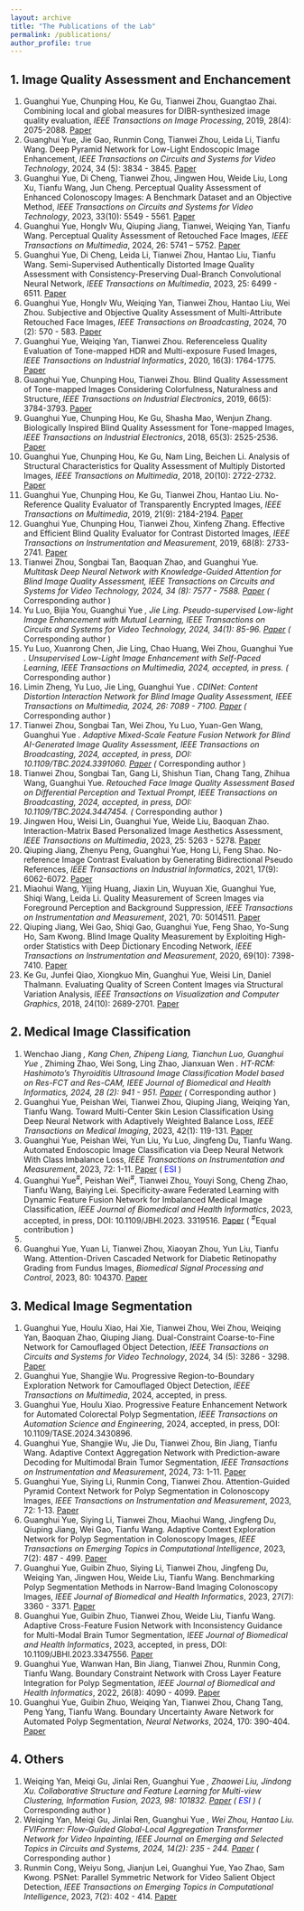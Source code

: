 ```yaml
---
layout: archive
title: "The Publications of the Lab"
permalink: /publications/
author_profile: true
---
```


## 1. Image Quality Assessment and Enchancement
1. Guanghui Yue, Chunping Hou, Ke Gu, Tianwei Zhou, Guangtao Zhai. Combining local and global measures for DIBR-synthesized image quality evaluation, <em>IEEE Transactions on Image Processing</em>, 2019, 28(4): 2075-2088. [Paper](https://ieeexplore.ieee.org/abstract/document/8491300/)
2. Guanghui Yue, Jie Gao, Runmin Cong, Tianwei Zhou, Leida Li, Tianfu Wang. Deep Pyramid Network for Low-Light Endoscopic Image Enhancement, <em>IEEE Transactions on Circuits and Systems for Video Technology</em>, 2024, 34 (5): 3834 - 3845. [Paper](https://ieeexplore.ieee.org/abstract/document/10274690/)
3. Guanghui Yue, Di Cheng, Tianwei Zhou, Jingwen Hou, Weide Liu, Long Xu, Tianfu Wang, Jun Cheng. Perceptual Quality Assessment of Enhanced Colonoscopy Images: A Benchmark Dataset and an Objective Method, <em>IEEE Transactions on Circuits and Systems for Video Technology</em>, 2023, 33(10): 5549 - 5561. [Paper](https://ieeexplore.ieee.org/abstract/document/10078370/)
4. Guanghui Yue, Honglv Wu, Qiuping Jiang, Tianwei, Weiqing Yan, Tianfu Wang. Perceptual Quality Assessment of Retouched Face Images, <em>IEEE Transactions on Multimedia</em>, 2024, 26: 5741 – 5752. [Paper](https://ieeexplore.ieee.org/abstract/document/10337739/)
5. Guanghui Yue, Di Cheng, Leida Li, Tianwei Zhou, Hantao Liu, Tianfu Wang. Semi-Supervised Authentically Distorted Image Quality Assessment with Consistency-Preserving Dual-Branch Convolutional Neural Network, <em>IEEE Transactions on Multimedia</em>, 2023, 25: 6499 - 6511. [Paper](https://ieeexplore.ieee.org/abstract/document/9903545/)
6. Guanghui Yue, Honglv Wu, Weiqing Yan, Tianwei Zhou, Hantao Liu, Wei Zhou. Subjective and Objective Quality Assessment of Multi-Attribute Retouched Face Images, <em>IEEE Transactions on Broadcasting</em>, 2024, 70 (2): 570 - 583. [Paper](https://ieeexplore.ieee.org/abstract/document/10481528/)
7. Guanghui Yue, Weiqing Yan, Tianwei Zhou. Referenceless Quality Evaluation of Tone-mapped HDR and Multi-exposure Fused Images, <em>IEEE Transactions on Industrial Informatics</em>, 2020, 16(3): 1764-1775. [Paper](https://ieeexplore.ieee.org/abstract/document/8758367/)
8. Guanghui Yue, Chunping Hou, Tianwei Zhou. Blind Quality Assessment of Tone-mapped Images Considering Colorfulness, Naturalness and Structure, <em>IEEE Transactions on Industrial Electronics</em>, 2019, 66(5): 3784-3793. [Paper](https://ieeexplore.ieee.org/abstract/document/8409470/)
9. Guanghui Yue, Chunping Hou, Ke Gu, Shasha Mao, Wenjun Zhang. Biologically Inspired Blind Quality Assessment for Tone-mapped Images, <em>IEEE Transactions on Industrial Electronics</em>, 2018, 65(3): 2525-2536. [Paper](https://ieeexplore.ieee.org/abstract/document/8010305/)
10. Guanghui Yue, Chunping Hou, Ke Gu, Nam Ling, Beichen Li. Analysis of Structural Characteristics for Quality Assessment of Multiply Distorted Images, <em>IEEE Transactions on Multimedia</em>, 2018, 20(10): 2722-2732. [Paper](https://ieeexplore.ieee.org/abstract/document/8301594/)
11. Guanghui Yue, Chunping Hou, Ke Gu, Tianwei Zhou, Hantao Liu. No-Reference Quality Evaluator of Transparently Encrypted Images, <em>IEEE Transactions on Multimedia</em>, 2019, 21(9): 2184-2194. [Paper](https://ieeexplore.ieee.org/abstract/document/8698867/)
12. Guanghui Yue, Chunping Hou, Tianwei Zhou, Xinfeng Zhang. Effective and Efficient Blind Quality Evaluator for Contrast Distorted Images, <em>IEEE Transactions on Instrumentation and Measurement</em>, 2019, 68(8): 2733-2741. [Paper](https://ieeexplore.ieee.org/abstract/document/8467549/)
13. Tianwei Zhou, Songbai Tan, Baoquan Zhao, and Guanghui Yue<sup>*</sup>. Multitask Deep Neural Network with Knowledge-Guided Attention for Blind Image Quality Assessment, <em>IEEE Transactions on Circuits and Systems for Video Technology</em>, 2024, 34 (8): 7577 - 7588. [Paper](https://ieeexplore.ieee.org/abstract/document/10464346/) ( <sup>*</sup>Corresponding author )
14. Yu Luo, Bijia You, Guanghui Yue<sup>*</sup> , Jie Ling. Pseudo-supervised Low-light Image Enhancement with Mutual Learning, <em>IEEE Transactions on Circuits and Systems for Video Technology</em>, 2024, 34(1): 85-96. [Paper](https://ieeexplore.ieee.org/abstract/document/10147801/) ( <sup>*</sup>Corresponding author )
15. Yu Luo, Xuanrong Chen, Jie Ling, Chao Huang, Wei Zhou, Guanghui Yue<sup>*</sup> . Unsupervised Low-Light Image Enhancement with Self-Paced Learning, <em>IEEE Transactions on Multimedia</em>, 2024, accepted, in press. ( <sup>*</sup>Corresponding author )
16. Limin Zheng, Yu Luo, Jie Ling, Guanghui Yue<sup>*</sup> . CDINet: Content Distortion Interaction Network for Blind Image Quality Assessment, <em>IEEE Transactions on Multimedia</em>, 2024, 26: 7089 - 7100. [Paper](https://ieeexplore.ieee.org/abstract/document/10440553/) ( <sup>*</sup>Corresponding author )
17. Tianwei Zhou, Songbai Tan, Wei Zhou, Yu Luo, Yuan-Gen Wang, Guanghui Yue<sup>*</sup> . Adaptive Mixed-Scale Feature Fusion Network for Blind AI-Generated Image Quality Assessment, <em>IEEE Transactions on Broadcasting</em>, 2024, accepted, in press, DOI: 10.1109/TBC.2024.3391060. [Paper](https://ieeexplore.ieee.org/abstract/document/10520989/) ( <sup>*</sup>Corresponding author )
18. Tianwei Zhou, Songbai Tan, Gang Li, Shishun Tian, Chang Tang, Zhihua Wang, Guanghui Yue<sup>*</sup>. Retouched Face Image Quality Assessment Based on Differential Perception and Textual Prompt, <em>IEEE Transactions on Broadcasting</em>, 2024, accepted, in press, DOI: 10.1109/TBC.2024.3447454. ( <sup>*</sup>Corresponding author )
19. Jingwen Hou, Weisi Lin, Guanghui Yue, Weide Liu, Baoquan Zhao. Interaction-Matrix Based Personalized Image Aesthetics Assessment, <em>IEEE Transactions on Multimedia</em>, 2023, 25: 5263 - 5278. [Paper](https://ieeexplore.ieee.org/abstract/document/9817633/)
20. Qiuping Jiang, Zhenyu Peng, Guanghui Yue, Hong Li, Feng Shao. No-reference Image Contrast Evaluation by Generating Bidirectional Pseudo References, <em>IEEE Transactions on Industrial Informatics</em>, 2021, 17(9): 6062-6072. [Paper](https://ieeexplore.ieee.org/abstract/document/9247305/)
21. Miaohui Wang, Yijing Huang, Jiaxin Lin, Wuyuan Xie, Guanghui Yue, Shiqi Wang, Leida Li. Quality Measurement of Screen Images via Foreground Perception and Background Suppression, <em>IEEE Transactions on Instrumentation and Measurement</em>, 2021, 70: 5014511. [Paper](https://ieeexplore.ieee.org/abstract/document/9509493/)
22. Qiuping Jiang, Wei Gao, Shiqi Gao, Guanghui Yue, Feng Shao, Yo-Sung Ho, Sam Kwong. Blind Image Quality Measurement by Exploiting High-order Statistics with Deep Dictionary Encoding Network, <em>IEEE Transactions on Instrumentation and Measurement</em>, 2020, 69(10): 7398-7410. [Paper](https://ieeexplore.ieee.org/abstract/document/9055066/)
23. Ke Gu, Junfei Qiao, Xiongkuo Min, Guanghui Yue, Weisi Lin, Daniel Thalmann. Evaluating Quality of Screen Content Images via Structural Variation Analysis, <em>IEEE Transactions on Visualization and Computer Graphics</em>, 2018, 24(10): 2689-2701. [Paper](https://ieeexplore.ieee.org/abstract/document/8100977/)

    
## 2. Medical Image Classification
1. Wenchao Jiang<sup>*</sup> , Kang Chen, Zhipeng Liang, Tianchun Luo, Guanghui Yue<sup>*</sup> , Zhiming Zhao, Wei Song, Ling Zhao, Jianxuan Wen<sup>*</sup> . HT-RCM: Hashimoto’s Thyroiditis Ultrasound Image Classification Model based on Res-FCT and Res-CAM, <em>IEEE Journal of Biomedical and Health Informatics</em>, 2024, 28 (2): 941 - 951. [Paper](https://ieeexplore.ieee.org/abstract/document/10314736/) ( <sup>*</sup>Corresponding author )
2. Guanghui Yue, Peishan Wei, Tianwei Zhou, Qiuping Jiang, Weiqing Yan, Tianfu Wang. Toward Multi-Center Skin Lesion Classification Using Deep Neural Network with Adaptively Weighted Balance Loss, <em>IEEE Transactions on Medical Imaging</em>, 2023, 42(1): 119-131. [Paper](https://ieeexplore.ieee.org/abstract/document/9878129/)
3. Guanghui Yue, Peishan Wei, Yun Liu, Yu Luo, Jingfeng Du, Tianfu Wang. Automated Endoscopic Image Classification via Deep Neural Network With Class Imbalance Loss, <em>IEEE Transactions on Instrumentation and Measurement</em>, 2023, 72: 1-11. [Paper](https://ieeexplore.ieee.org/abstract/document/10091194/) ( <span style="color:blue;">ESI</span> )
4. Guanghui Yue<sup>#</sup>, Peishan Wei<sup>#</sup>, Tianwei Zhou, Youyi Song, Cheng Zhao, Tianfu Wang, Baiying Lei. Specificity-aware Federated Learning with Dynamic Feature Fusion Network for Imbalanced Medical Image Classification, <em>IEEE Journal of Biomedical and Health Informatics</em>, 2023, accepted, in press, DOI: 10.1109/JBHI.2023. 3319516. [Paper](https://ieeexplore.ieee.org/abstract/document/10264099/) ( <sup>#</sup>Equal contribution )
5. 
6. Guanghui Yue, Yuan Li, Tianwei Zhou, Xiaoyan Zhou, Yun Liu, Tianfu Wang. Attention-Driven Cascaded Network for Diabetic Retinopathy Grading from Fundus Images, <em>Biomedical Signal Processing and Control</em>, 2023, 80: 104370. [Paper](https://www.sciencedirect.com/science/article/pii/S1746809422008242)


## 3. Medical Image Segmentation
1. Guanghui Yue, Houlu Xiao, Hai Xie, Tianwei Zhou, Wei Zhou, Weiqing Yan, Baoquan Zhao, Qiuping Jiang. Dual-Constraint Coarse-to-Fine Network for Camouflaged Object Detection, <em>IEEE Transactions on Circuits and Systems for Video Technology</em>, 2024, 34 (5): 3286 - 3298. [Paper](https://ieeexplore.ieee.org/abstract/document/10262011/)
2. Guanghui Yue, Shangjie Wu. Progressive Region-to-Boundary Exploration Network for Camouflaged Object Detection, <em>IEEE Transactions on Multimedia</em>, 2024, accepted, in press. 
3. Guanghui Yue, Houlu Xiao. Progressive Feature Enhancement Network for Automated Colorectal Polyp Segmentation, <em>IEEE Transactions on Automation Science and Engineering</em>, 2024, accepted, in press, DOI: 10.1109/TASE.2024.3430896.
4. Guanghui Yue, Shangjie Wu, Jie Du, Tianwei Zhou, Bin Jiang, Tianfu Wang. Adaptive Context Aggregation Network with Prediction-aware Decoding for Multimodal Brain Tumor Segmentation, <em>IEEE Transactions on Instrumentation and Measurement</em>, 2024, 73: 1-11. [Paper](https://ieeexplore.ieee.org/abstract/document/10582891/)
5. Guanghui Yue, Siying Li, Runmin Cong, Tianwei Zhou. Attention-Guided Pyramid Context Network for Polyp Segmentation in Colonoscopy Images, <em>IEEE Transactions on Instrumentation and Measurement</em>, 2023, 72: 1-13. [Paper](https://ieeexplore.ieee.org/abstract/document/10058111/)
6. Guanghui Yue, Siying Li, Tianwei Zhou, Miaohui Wang, Jingfeng Du, Qiuping Jiang, Wei Gao, Tianfu Wang. Adaptive Context Exploration Network for Polyp Segmentation in Colonoscopy Images, <em>IEEE Transactions on Emerging Topics in Computational Intelligence</em>, 2023, 7(2): 487 - 499. [Paper](https://ieeexplore.ieee.org/abstract/document/9852746/)
7. Guanghui Yue, Guibin Zhuo, Siying Li, Tianwei Zhou, Jingfeng Du, Weiqing Yan, Jingwen Hou, Weide Liu, Tianfu Wang. Benchmarking Polyp Segmentation Methods in Narrow-Band Imaging Colonoscopy Images, <em>IEEE Journal of Biomedical and Health Informatics</em>, 2023, 27(7): 3360 - 3371. [Paper](https://ieeexplore.ieee.org/abstract/document/10109024/)
8. Guanghui Yue, Guibin Zhuo, Tianwei Zhou, Weide Liu, Tianfu Wang. Adaptive Cross-Feature Fusion Network with Inconsistency Guidance for Multi-Modal Brain Tumor Segmentation, <em>IEEE Journal of Biomedical and Health Informatics</em>, 2023, accepted, in press, DOI: 10.1109/JBHI.2023.3347556. [Paper](https://ieeexplore.ieee.org/abstract/document/10374553/)
9. Guanghui Yue, Wanwan Han, Bin Jiang, Tianwei Zhou, Runmin Cong, Tianfu Wang. Boundary Constraint Network with Cross Layer Feature Integration for Polyp Segmentation, <em>IEEE Journal of Biomedical and Health Informatics</em>, 2022, 26(8): 4090 - 4099. [Paper](https://ieeexplore.ieee.org/abstract/document/9772424/)
10. Guanghui Yue, Guibin Zhuo, Weiqing Yan, Tianwei Zhou, Chang Tang, Peng Yang, Tianfu Wang. Boundary Uncertainty Aware Network for Automated Polyp Segmentation, <em>Neural Networks</em>, 2024, 170: 390-404. [Paper](https://www.sciencedirect.com/science/article/pii/S0893608023006731)

## 4. Others
1. Weiqing Yan, Meiqi Gu, Jinlai Ren, Guanghui Yue<sup>*</sup> , Zhaowei Liu, Jindong Xu. Collaborative Structure and Feature Learning for Multi-view Clustering, <em>Information Fusion</em>, 2023, 98: 101832. [Paper](https://www.sciencedirect.com/science/article/pii/S1566253523001483) ( <span style="color:blue;">ESI</span> ) ( <sup>*</sup>Corresponding author )
2. Weiqing Yan, Meiqi Gu, Jinlai Ren, Guanghui Yue<sup>*</sup> , Wei Zhou, Hantao Liu. FVIFormer: Flow-Guided Global-Local Aggregation Transformer Network for Video Inpainting, <em>IEEE Journal on Emerging and Selected Topics in Circuits and Systems</em>, 2024, 14(2): 235 - 244. [Paper](https://ieeexplore.ieee.org/abstract/document/10508737/) ( <sup>*</sup>Corresponding author )
3. Runmin Cong, Weiyu Song, Jianjun Lei, Guanghui Yue, Yao Zhao, Sam Kwong. PSNet: Parallel Symmetric Network for Video Salient Object Detection, <em>IEEE Transactions on Emerging Topics in Computational Intelligence</em>, 2023, 7(2): 402 - 414. [Paper](https://ieeexplore.ieee.org/abstract/document/9955382/)
